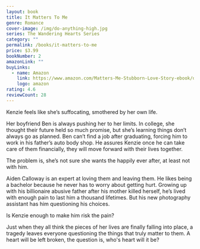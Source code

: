 ```yaml
---
layout: book
title: It Matters To Me
genre: Romance
cover-image: /img/do-anything-high.jpg
series: The Wandering Hearts Series
category: ""
permalink: /books/it-matters-to-me
price: $3.99
bookNumber: 2
amazonLink: ""
buyLinks:
  - name: Amazon
    link: https://www.amazon.com/Matters-Me-Stubborn-Love-Story-ebook/dp/B01D3I7YRC/ref=sr_1_1?dchild=1&keywords=it+matters+to+me&qid=1593288840&s=digital-text&sr=1-1
    logo: amazon
rating: 4.6
reviewCount: 28
---
```

Kenzie feels like she’s suffocating, smothered by her own life.

Her boyfriend Ben is always pushing her to her limits. In college, she thought their future held so much promise, but she’s learning things don’t always go as planned. Ben can’t find a job after graduating, forcing him to work in his father’s auto body shop. He assures Kenzie once he can take care of them financially, they will move forward with their lives together.

The problem is, she’s not sure she wants the happily ever after, at least not with him.

Aiden Calloway is an expert at loving them and leaving them. He likes being a bachelor because he never has to worry about getting hurt. Growing up with his billionaire abusive father after his mother killed herself, he’s lived with enough pain to last him a thousand lifetimes. But his new photography assistant has him questioning his choices.

Is Kenzie enough to make him risk the pain?

Just when they all think the pieces of her lives are finally falling into place, a tragedy leaves everyone questioning the things that truly matter to them. A heart will be left broken, the question is, who's heart will it be?
